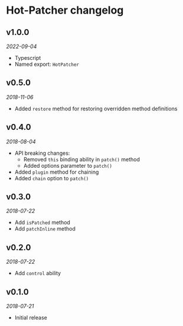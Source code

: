# Hot-Patcher changelog

## v1.0.0
_2022-09-04_

 * Typescript
 * Named export: `HotPatcher`

## v0.5.0
_2018-11-06_

 * Added `restore` method for restoring overridden method definitions

## v0.4.0
_2018-08-04_

 * API breaking changes:
   * Removed `this` binding ability in `patch()` method
   * Added options parameter to `patch()`
 * Added `plugin` method for chaining
 * Added `chain` option to `patch()`

## v0.3.0
_2018-07-22_

 * Add `isPatched` method
 * Add `patchInline` method

## v0.2.0
_2018-07-22_

 * Add `control` ability

## v0.1.0
_2018-07-21_

 * Initial release
